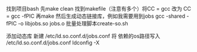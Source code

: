 
找到项目bash
先make clean
找到makefile（注意有多个）将CC = gcc 改为  CC = gcc -fPIC
再make
然后生成动态链接库，例如我需要用到jobs
gcc -shared -fPIC -o libjobs.so jobs.o
批量处理脚本create-so.sh


添加动态库
新建  /etc/ld.so.conf.d/jobs.conf
将 依赖的os路径写入 /etc/ld.so.conf.d/jobs.conf
ldconfig -X


